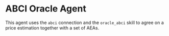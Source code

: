 # ABCI Oracle Agent

This agent uses the `abci` connection and the `oracle_abci` skill
to agree on a price estimation together with a set of AEAs.
